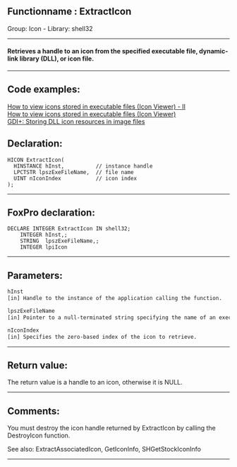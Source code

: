 <link rel="stylesheet" type="text/css" href="../../css/win32api.css">  
<link rel="stylesheet" href="https://cdnjs.cloudflare.com/ajax/libs/font-awesome/4.7.0/css/font-awesome.min.css">

## Functionname : ExtractIcon
Group: Icon - Library: shell32    
***  


#### Retrieves a handle to an icon from the specified executable file, dynamic-link library (DLL), or icon file.
***  


## Code examples:
[How to view icons stored in executable files (Icon Viewer) - II](../../samples/sample_019.md)  
[How to view icons stored in executable files (Icon Viewer)](../../samples/sample_113.md)  
[GDI+: Storing DLL icon resources in image files](../../samples/sample_501.md)  

## Declaration:
```foxpro  
HICON ExtractIcon(
  HINSTANCE hInst,          // instance handle
  LPCTSTR lpszExeFileName,  // file name
  UINT nIconIndex           // icon index
);  
```  
***  


## FoxPro declaration:
```foxpro  
DECLARE INTEGER ExtractIcon IN shell32;
	INTEGER hInst,;
	STRING  lpszExeFileName,;
	INTEGER lpiIcon  
```  
***  


## Parameters:
```txt  
hInst
[in] Handle to the instance of the application calling the function.

lpszExeFileName
[in] Pointer to a null-terminated string specifying the name of an executable file, DLL, or icon file.

nIconIndex
[in] Specifies the zero-based index of the icon to retrieve.  
```  
***  


## Return value:
The return value is a handle to an icon, otherwise it is NULL.  
***  


## Comments:
You must destroy the icon handle returned by ExtractIcon by calling the DestroyIcon function.  
  
See also: ExtractAssociatedIcon, GetIconInfo, SHGetStockIconInfo   
  
***  

